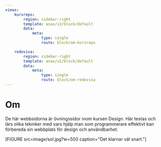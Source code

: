 ```yaml
---
views:
    kursrepo:
        region: sidebar-right
        template: anax/v2/block/default
        data:
            meta:
                type: single
                route: block/om-kursrepo

    redovisa:
        region: sidebar-right
        template: anax/v2/block/default
        data:
            meta:
                type: single
                route: block/om-redovisa
---
```

Om
=========================

De här webbsidorna är övningssidor inom kursen Design. Här testas och lärs olika
tekniker med vars hjälp man som programmerare effektivt kan förbereda sin webbplats
för design och användbarhet.


[FIGURE src=image/sol.jpg?w=500 caption="Det klarnar väl snart."]
